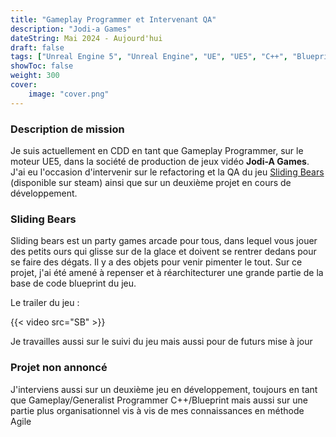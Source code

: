 ```yaml
---
title: "Gameplay Programmer et Intervenant QA"
description: "Jodi-a Games"
dateString: Mai 2024 - Aujourd'hui
draft: false
tags: ["Unreal Engine 5", "Unreal Engine", "UE", "UE5", "C++", "Blueprint", "Game Design", "QA", "Refactoring", "Agile", "Git"]
showToc: false
weight: 300
cover:
    image: "cover.png"
--- 
```


### Description de mission
Je suis actuellement en CDD en tant que Gameplay Programmer, sur le moteur UE5, dans la société de production de jeux vidéo **Jodi-A Games**. J'ai eu l'occasion d'intervenir sur le refactoring et la QA du jeu [Sliding Bears](https://store.steampowered.com/app/3047570/Sliding_Bears/) (disponible sur steam) ainsi que sur un deuxième projet en cours de développement.


### Sliding Bears
Sliding bears est un party games arcade pour tous, dans lequel vous jouer des petits ours qui glisse sur de la glace et doivent se rentrer dedans pour se faire des dégats. Il y a des objets pour venir pimenter le tout. 
Sur ce projet, j'ai été amené à repenser et à réarchitecturer une grande partie de la base de code blueprint du jeu.

Le trailer du jeu :

{{< video src="SB" >}}

Je travailles aussi sur le suivi du jeu mais aussi pour de futurs mise à jour

### Projet non annoncé

J'interviens aussi sur un deuxième jeu en développement, toujours en tant que Gameplay/Generalist Programmer C++/Blueprint mais aussi sur une partie plus organisationnel vis à vis de mes connaissances en méthode Agile

